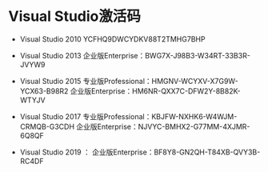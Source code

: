 # Visual Studio激活码
- Visual Studio 2010
YCFHQ9DWCYDKV88T2TMHG7BHP

- Visual Studio 2013
企业版Enterprise：BWG7X-J98B3-W34RT-33B3R-JVYW9

- Visual Studio 2015
专业版Professional：HMGNV-WCYXV-X7G9W-YCX63-B98R2
企业版Enterprise：HM6NR-QXX7C-DFW2Y-8B82K-WTYJV

- Visual Studio 2017
专业版Professional：KBJFW-NXHK6-W4WJM-CRMQB-G3CDH
企业版Enterprise：NJVYC-BMHX2-G77MM-4XJMR-6Q8QF

- Visual Studio 2019 ：
企业版Enterprise：BF8Y8-GN2QH-T84XB-QVY3B-RC4DF